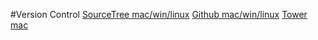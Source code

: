 #Version Control
[SourceTree mac/win/linux](http://www.sourcetreeapp.com/)
[Github mac/win/linux](http://windows.github.com/)
[Tower mac](http://www.git-tower.com/)